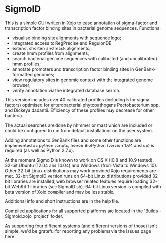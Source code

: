 SigmoID
=======

This is a simple GUI written in Xojo to ease annotation of sigma-factor and transcription factor binding sites in bacterial genome sequences.
Functions:
- visualise binding site alignments with sequence logo;
- integrated access to RegPrecise and RegulonDB
- extend, shorten and mask alignments;
- create hmm profiles from alignments;
- search bacterial genome sequences with calibrated (and uncalibrated) hmm profiles;
- annotate promoters and transcription factor binding sites in GenBank-formatted genomes;
- view regulatory sites in genomic context with the integrated genome browser;
- verify annotation via the integrated database search.

This version includes over 40 calibrated profiles (including 5 for sigma factors) optimised for enterobacterial phytopathogens Pectobacterium spp. and Dickeya dadantii. Efficiency of these profiles may decrease for other bacteria.

The actual searches are done by nhmmer or mast which are included or could be configured to run from default installations on the user system.

Adding annotations to GenBank files and some other functions are implemented as python scripts, hence BioPython (version 1.64 and up) is required (as well as Python 2.7.x).

At the moment SigmoID is known to work on OS X (10.8 and 10.9 tested), 32-bit Ubuntu (12.04 and 14.04) and Windows (from Vista to Windows 10). Other 32-bit Linux distributions may work provided Xojo requirements are met. 32-bit SigmoID version runs on 64-bit Linux distributions provided 32-bit libraries are installed; web browser related features require loading 32-bit WebKit 1 libraries (see SigmoID.sh). 64-bit Linux version is compiled with beta version of Xojo compiler and may be less stable.     

Additional info and short instructions are in the help file.

Compiled applications for all supported platforms are located in the 'Builds - Sigmoid.xojo_project' folder.

As supporting four different systems (and different versions of those) isn't simple, we'd be grateful for reporting any problems via the Issues page here.

